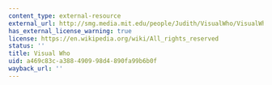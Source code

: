 ```yaml
---
content_type: external-resource
external_url: http://smg.media.mit.edu/people/Judith/VisualWho/VisualWho.html
has_external_license_warning: true
license: https://en.wikipedia.org/wiki/All_rights_reserved
status: ''
title: Visual Who
uid: a469c83c-a388-4909-98d4-890fa99b6b0f
wayback_url: ''
---
```


